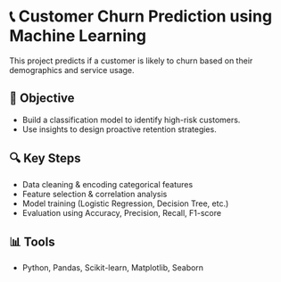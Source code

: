 # 📞 Customer Churn Prediction using Machine Learning

This project predicts if a customer is likely to churn based on their demographics and service usage.

## 🎯 Objective
- Build a classification model to identify high-risk customers.
- Use insights to design proactive retention strategies.

## 🔍 Key Steps
- Data cleaning & encoding categorical features
- Feature selection & correlation analysis
- Model training (Logistic Regression, Decision Tree, etc.)
- Evaluation using Accuracy, Precision, Recall, F1-score

## 📊 Tools
- Python, Pandas, Scikit-learn, Matplotlib, Seaborn
